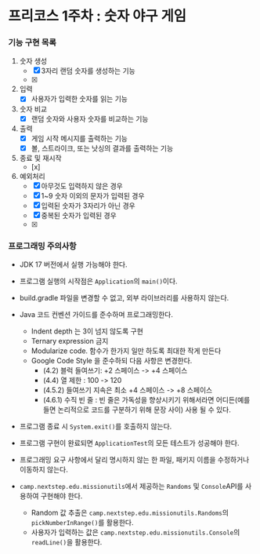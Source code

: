 # 프리코스 1주차 : 숫자 야구 게임

### 기능 구현 목록

1. 숫자 생성
   - [x] 3자리 랜덤 숫자를 생성하는 기능
   - [x]
2. 입력
   - [x] 사용자가 입력한 숫자를 읽는 기능
3. 숫자 비교
   - [x] 랜덤 숫자와 사용자 숫자를 비교하는 기능
4. 출력
   - [x] 게임 시작 메시지를 출력하는 기능
   - [x] 볼, 스트라이크, 또는 낫싱의 결과를 출력하는 기능
5. 종료 및 재시작
   - [x]
6. 예외처리
   - [x] 아무것도 입력하지 않은 경우
   - [x] 1~9 숫자 이외의 문자가 입력된 경우
   - [x] 입력된 숫자가 3자리가 아닌 경우
   - [x] 중복된 숫자가 입력된 경우
   - [x] 



### 프로그래밍 주의사항

- JDK 17 버전에서 실행 가능해야 한다.
- 프로그램 실행의 시작점은 `Application`의 `main()`이다.
- build.gradle 파일을 변경할 수 없고, 외부 라이브러리를 사용하지 않는다. 
- Java 코드 컨벤션 가이드를 준수하며 프로그래밍한다. 
  - Indent depth 는 3이 넘지 않도록 구현
  - Ternary expression 금지
  - Modularize code. 함수가 한가지 일만 하도록 최대한 작게 만든다
  - Google Code Style 을 준수하되 다음 사항은 변경한다.
    - (4.2) 블럭 들여쓰기: +2 스페이스 -> +4 스페이스
    - (4.4) 열 제한 : 100 -> 120
    - (4.5.2) 들여쓰기 지속은 최소 +4 스페이스 -> +8 스페이스
    - (4.6.1) 수직 빈 줄 : 빈 줄은 가독성을 향상시키기 위해서라면 어디든(예를 들면 논리적으로 코드를 구분하기 위해 문장 사이) 사용 될 수 있다.
- 프로그램 종료 시 `System.exit()`를 호출하지 않는다. 
- 프로그램 구현이 완료되면 `ApplicationTest`의 모든 테스트가 성공해야 한다.
- 프로그래밍 요구 사항에서 달리 명시하지 않는 한 파일, 패키지 이름을 수정하거나 이동하지 않는다.

- `camp.nextstep.edu.missionutils`에서 제공하는 `Randoms` 및 `Console`API를 사용하여 구현해야 한다. 
  - Random 값 추출은 `camp.nextstep.edu.missionutils.Randoms`의 `pickNumberInRange()`를 활용한다. 
  - 사용자가 입력하는 값은 `camp.nextstep.edu.missionutils.Console`의 `readLine()`을 활용한다.